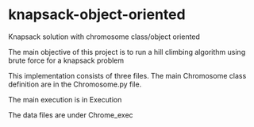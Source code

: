 # knapsack-object-oriented
Knapsack solution with chromosome class/object oriented 

The main objective of this project is to run a hill climbing algorithm using brute force for a knapsack problem

This implementation consists of three files. The main Chromosome class definition are in the Chromosome.py file.

The main execution is in Execution

The data files are under Chrome_exec
